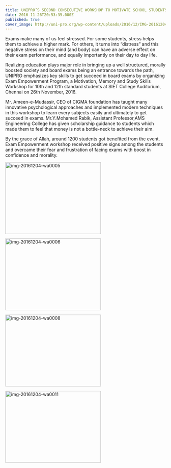 ```yaml
---
title: UNIPRO’S SECOND CONSECUTIVE WORKSHOP TO MOTIVATE SCHOOL STUDENTS
date: 2016-11-26T20:53:35.000Z
published: true
cover_image: http://uni-pro.org/wp-content/uploads/2016/12/IMG-20161204-WA0005-730x340.jpg
---
```


Exams make many of us feel stressed. For some students, stress helps them to achieve a higher mark. For others, it turns into “distress” and this negative stress on their mind (and body) can have an adverse effect on their exam performance, and equally importantly on their day to day life.

Realizing education plays major role in bringing up a well structured, morally boosted society and board exams being an entrance towards the path, UNIPRO emphasizes key skills to get succeed in board exams by organizing Exam Empowerment Program, a Motivation, Memory and Study Skills Workshop for 10th and 12th standard students at SIET College Auditorium, Chennai on 26th November, 2016.

Mr. Ameen-e-Mudassir, CEO of CIGMA foundation has taught many innovative psychological approaches and implemented modern techniques in this workshop to learn every subjects easily and ultimately to get succeed in exams. Mr.Y.Mohamed Rabik, Assistant Professor,AMS Engineering College has given scholarship guidance to students which made them to feel that money is not a bottle-neck to achieve their aim.

By the grace of Allah, around 1200 students got benefited from the event. Exam Empowerment workshop received positive signs among the students and overcame their fear and frustration of facing exams with boost in confidence and morality.

<p><img src="http://uni-pro.org/wp-content/uploads/2016/12/IMG-20161204-WA0005-300x225.jpg" alt="img-20161204-wa0005" width="300" height="225" class="alignnone size-medium wp-image-262" srcset="http://uni-pro.org/wp-content/uploads/2016/12/IMG-20161204-WA0005-300x225.jpg 300w, http://uni-pro.org/wp-content/uploads/2016/12/IMG-20161204-WA0005-768x576.jpg 768w, http://uni-pro.org/wp-content/uploads/2016/12/IMG-20161204-WA0005-1024x768.jpg 1024w, http://uni-pro.org/wp-content/uploads/2016/12/IMG-20161204-WA0005.jpg 1040w" sizes="(max-width: 300px) 100vw, 300px"></p>
<p><img src="http://uni-pro.org/wp-content/uploads/2016/12/IMG-20161204-WA0006-300x225.jpg" alt="img-20161204-wa0006" width="300" height="225" class="alignnone size-medium wp-image-264" srcset="http://uni-pro.org/wp-content/uploads/2016/12/IMG-20161204-WA0006-300x225.jpg 300w, http://uni-pro.org/wp-content/uploads/2016/12/IMG-20161204-WA0006-768x576.jpg 768w, http://uni-pro.org/wp-content/uploads/2016/12/IMG-20161204-WA0006-1024x768.jpg 1024w, http://uni-pro.org/wp-content/uploads/2016/12/IMG-20161204-WA0006.jpg 1040w" sizes="(max-width: 300px) 100vw, 300px"></p>
<p><img src="http://uni-pro.org/wp-content/uploads/2016/11/IMG-20161204-WA0008-300x225.jpg" alt="img-20161204-wa0008" width="300" height="225" class="alignnone size-medium wp-image-267" srcset="http://uni-pro.org/wp-content/uploads/2016/11/IMG-20161204-WA0008-300x225.jpg 300w, http://uni-pro.org/wp-content/uploads/2016/11/IMG-20161204-WA0008-768x576.jpg 768w, http://uni-pro.org/wp-content/uploads/2016/11/IMG-20161204-WA0008-1024x768.jpg 1024w, http://uni-pro.org/wp-content/uploads/2016/11/IMG-20161204-WA0008.jpg 1040w" sizes="(max-width: 300px) 100vw, 300px"></p>
<p><img src="http://uni-pro.org/wp-content/uploads/2016/11/IMG-20161204-WA0011-300x225.jpg" alt="img-20161204-wa0011" width="300" height="225" class="alignnone size-medium wp-image-269" srcset="http://uni-pro.org/wp-content/uploads/2016/11/IMG-20161204-WA0011-300x225.jpg 300w, http://uni-pro.org/wp-content/uploads/2016/11/IMG-20161204-WA0011-768x576.jpg 768w, http://uni-pro.org/wp-content/uploads/2016/11/IMG-20161204-WA0011-1024x768.jpg 1024w, http://uni-pro.org/wp-content/uploads/2016/11/IMG-20161204-WA0011.jpg 1040w" sizes="(max-width: 300px) 100vw, 300px"></p>


